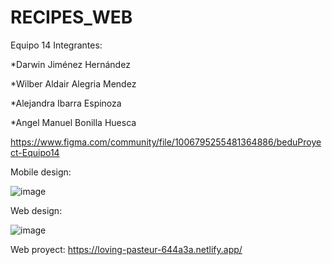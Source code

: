 # RECIPES_WEB

Equipo 14
Integrantes:

*Darwin Jiménez Hernández

*Wilber Aldair Alegria Mendez

*Alejandra Ibarra Espinoza

*Angel Manuel Bonilla Huesca

https://www.figma.com/community/file/1006795255481364886/beduProyect-Equipo14

Mobile design:

![image](https://user-images.githubusercontent.com/52447471/130012649-cada7679-cd6e-4e1d-b944-4f46c469a82a.png)


Web design:

![image](https://user-images.githubusercontent.com/52447471/130012368-7513d3dd-e9ff-4432-bb4e-dfff1780ee55.png)

Web proyect: 
https://loving-pasteur-644a3a.netlify.app/

